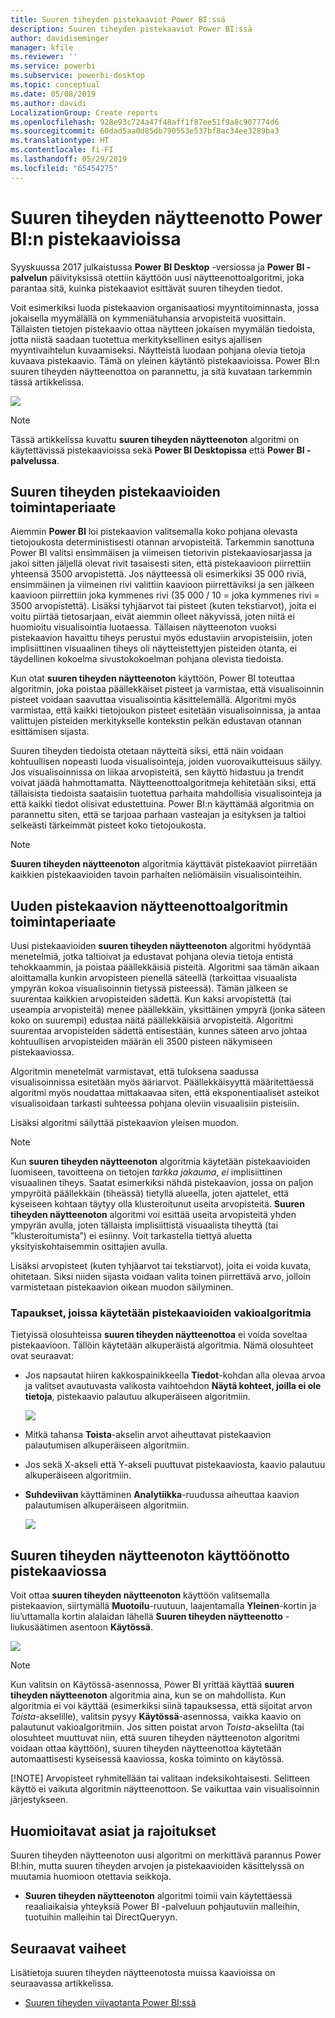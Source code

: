 ```yaml
---
title: Suuren tiheyden pistekaaviot Power BI:ssä
description: Suuren tiheyden pistekaaviot Power BI:ssä
author: davidiseminger
manager: kfile
ms.reviewer: ''
ms.service: powerbi
ms.subservice: powerbi-desktop
ms.topic: conceptual
ms.date: 05/08/2019
ms.author: davidi
LocalizationGroup: Create reports
ms.openlocfilehash: 928e93c724a47f48aff1f87ee51f9a8c907774d6
ms.sourcegitcommit: 60dad5aa0d85db790553e537bf8ac34ee3289ba3
ms.translationtype: HT
ms.contentlocale: fi-FI
ms.lasthandoff: 05/29/2019
ms.locfileid: "65454275"
---
```

# <a name="high-density-sampling-in-power-bi-scatter-charts"></a>Suuren tiheyden näytteenotto Power BI:n pistekaavioissa
Syyskuussa 2017 julkaistussa **Power BI Desktop** -versiossa ja **Power BI -palvelun** päivityksissä otettiin käyttöön uusi näytteenottoalgoritmi, joka parantaa sitä, kuinka pistekaaviot esittävät suuren tiheyden tiedot.

Voit esimerkiksi luoda pistekaavion organisaatiosi myyntitoiminnasta, jossa jokaisella myymälällä on kymmeniätuhansia arvopisteitä vuosittain. Tällaisten tietojen pistekaavio ottaa näytteen jokaisen myymälän tiedoista, jotta niistä saadaan tuotettua merkityksellinen esitys ajallisen myyntivaihtelun kuvaamiseksi. Näytteistä luodaan pohjana olevia tietoja kuvaava pistekaavio. Tämä on yleinen käytäntö pistekaavioissa. Power BI:n suuren tiheyden näytteenottoa on parannettu, ja sitä kuvataan tarkemmin tässä artikkelissa.

![](media/desktop-high-density-scatter-charts/high-density-scatter-charts_01.png)

> [!NOTE]
> Tässä artikkelissa kuvattu **suuren tiheyden näytteenoton** algoritmi on käytettävissä pistekaavioissa sekä **Power BI Desktopissa** että **Power BI -palvelussa**.
> 
> 

## <a name="how-high-density-scatter-charts-work"></a>Suuren tiheyden pistekaavioiden toimintaperiaate
Aiemmin **Power BI** loi pistekaavion valitsemalla koko pohjana olevasta tietojoukosta deterministisesti otannan arvopisteitä. Tarkemmin sanottuna Power BI valitsi ensimmäisen ja viimeisen tietorivin pistekaaviosarjassa ja jakoi sitten jäljellä olevat rivit tasaisesti siten, että pistekaavioon piirrettiin yhteensä 3500 arvopistettä. Jos näytteessä oli esimerkiksi 35 000 riviä, ensimmäinen ja viimeinen rivi valittiin kaavioon piirrettäviksi ja sen jälkeen kaavioon piirrettiin joka kymmenes rivi (35 000 / 10 = joka kymmenes rivi = 3500 arvopistettä). Lisäksi tyhjäarvot tai pisteet (kuten tekstiarvot), joita ei voitu piirtää tietosarjaan, eivät aiemmin olleet näkyvissä, joten niitä ei huomioitu visualisointia luotaessa. Tällaisen näytteenoton vuoksi pistekaavion havaittu tiheys perustui myös edustaviin arvopisteisiin, joten implisiittinen visuaalinen tiheys oli näytteistettyjen pisteiden otanta, ei täydellinen kokoelma sivustokokoelman pohjana olevista tiedoista.

Kun otat **suuren tiheyden näytteenoton** käyttöön, Power BI toteuttaa algoritmin, joka poistaa päällekkäiset pisteet ja varmistaa, että visualisoinnin pisteet voidaan saavuttaa visualisointia käsittelemällä. Algoritmi myös varmistaa, että kaikki tietojoukon pisteet esitetään visualisoinnissa, ja antaa valittujen pisteiden merkitykselle kontekstin pelkän edustavan otannan esittämisen sijasta.

Suuren tiheyden tiedoista otetaan näytteitä siksi, että näin voidaan kohtuullisen nopeasti luoda visualisointeja, joiden vuorovaikutteisuus säilyy. Jos visualisoinnissa on liikaa arvopisteitä, sen käyttö hidastuu ja trendit voivat jäädä hahmottamatta. Näytteenottoalgoritmeja kehitetään siksi, että tällaisista tiedoista saataisiin tuotettua parhaita mahdollisia visualisointeja ja että kaikki tiedot olisivat edustettuina. Power BI:n käyttämää algoritmia on parannettu siten, että se tarjoaa parhaan vasteajan ja esityksen ja taltioi selkeästi tärkeimmät pisteet koko tietojoukosta.

> [!NOTE]
> **Suuren tiheyden näytteenoton** algoritmia käyttävät pistekaaviot piirretään kaikkien pistekaavioiden tavoin parhaiten neliömäisiin visualisointeihin.
> 
> 

## <a name="how-the-new-scatter-chart-sampling-algorithm-works"></a>Uuden pistekaavion näytteenottoalgoritmin toimintaperiaate
Uusi pistekaavioiden **suuren tiheyden näytteenoton** algoritmi hyödyntää menetelmiä, jotka taltioivat ja edustavat pohjana olevia tietoja entistä tehokkaammin, ja poistaa päällekkäisiä pisteitä. Algoritmi saa tämän aikaan aloittamalla kunkin arvopisteen pienellä säteellä (tarkoittaa visuaalista ympyrän kokoa visualisoinnin tietyssä pisteessä). Tämän jälkeen se suurentaa kaikkien arvopisteiden sädettä. Kun kaksi arvopistettä (tai useampia arvopisteitä) menee päällekkäin, yksittäinen ympyrä (jonka säteen koko on suurempi) edustaa näitä päällekkäisiä arvopisteitä. Algoritmi suurentaa arvopisteiden sädettä entisestään, kunnes säteen arvo johtaa kohtuullisen arvopisteiden määrän eli 3500 pisteen näkymiseen pistekaaviossa.

Algoritmin menetelmät varmistavat, että tuloksena saadussa visualisoinnissa esitetään myös ääriarvot. Päällekkäisyyttä määritettäessä algoritmi myös noudattaa mittakaavaa siten, että eksponentiaaliset asteikot visualisoidaan tarkasti suhteessa pohjana oleviin visuaalisiin pisteisiin.

Lisäksi algoritmi säilyttää pistekaavion yleisen muodon.

> [!NOTE]
> Kun **suuren tiheyden näytteenoton** algoritmia käytetään pistekaavioiden luomiseen, tavoitteena on tietojen *tarkka jakauma*, *ei* implisiittinen visuaalinen tiheys. Saatat esimerkiksi nähdä pistekaavion, jossa on paljon ympyröitä päällekkäin (tiheässä) tietyllä alueella, joten ajattelet, että kyseiseen kohtaan täytyy olla klusteroitunut useita arvopisteitä. **Suuren tiheyden näytteenoton** algoritmi voi esittää useita arvopisteitä yhden ympyrän avulla, joten tällaista implisiittistä visuaalista tiheyttä (tai ”klusteroitumista”) ei esiinny. Voit tarkastella tiettyä aluetta yksityiskohtaisemmin osittajien avulla.
> 
> 

Lisäksi arvopisteet (kuten tyhjäarvot tai tekstiarvot), joita ei voida kuvata, ohitetaan. Siksi niiden sijasta voidaan valita toinen piirrettävä arvo, jolloin varmistetaan pistekaavion oikean muodon säilyminen.

### <a name="when-the-standard-algorithm-for-scatter-charts-is-used"></a>Tapaukset, joissa käytetään pistekaavioiden vakioalgoritmia
Tietyissä olosuhteissa **suuren tiheyden näytteenottoa** ei voida soveltaa pistekaavioon. Tällöin käytetään alkuperäistä algoritmia. Nämä olosuhteet ovat seuraavat:

* Jos napsautat hiiren kakkospainikkeella **Tiedot**-kohdan alla olevaa arvoa ja valitset avautuvasta valikosta vaihtoehdon **Näytä kohteet, joilla ei ole tietoja**, pistekaavio palautuu alkuperäiseen algoritmiin.
  
  ![](media/desktop-high-density-scatter-charts/high-density-scatter-charts_02.png)
* Mitkä tahansa **Toista**-akselin arvot aiheuttavat pistekaavion palautumisen alkuperäiseen algoritmiin.
* Jos sekä X-akseli että Y-akseli puuttuvat pistekaaviosta, kaavio palautuu alkuperäiseen algoritmiin.
* **Suhdeviivan** käyttäminen **Analytiikka**-ruudussa aiheuttaa kaavion palautumisen alkuperäiseen algoritmiin.
  
  ![](media/desktop-high-density-scatter-charts/high-density-scatter-charts_03.png)

## <a name="how-to-turn-on-high-density-sampling-for-a-scatter-chart"></a>Suuren tiheyden näytteenoton käyttöönotto pistekaaviossa
Voit ottaa **suuren tiheyden näytteenoton** käyttöön valitsemalla pistekaavion, siirtymällä **Muotoilu**-ruutuun, laajentamalla **Yleinen**-kortin ja liu’uttamalla kortin alalaidan lähellä **Suuren tiheyden näytteenotto** -liukusäätimen asentoon **Käytössä**.

![](media/desktop-high-density-scatter-charts/high-density-scatter-charts_04.png)

> [!NOTE]
> Kun valitsin on Käytössä-asennossa, Power BI yrittää käyttää **suuren tiheyden näytteenoton** algoritmia aina, kun se on mahdollista. Kun algoritmia ei voi käyttää (esimerkiksi siinä tapauksessa, että sijoitat arvon *Toista*-akselille), valitsin pysyy **Käytössä**-asennossa, vaikka kaavio on palautunut vakioalgoritmiin. Jos sitten poistat arvon *Toista*-akselilta (tai olosuhteet muuttuvat niin, että suuren tiheyden näytteenoton algoritmi voidaan ottaa käyttöön), suuren tiheyden näytteenottoa käytetään automaattisesti kyseisessä kaaviossa, koska toiminto on käytössä.
> 
> [!NOTE]
> Arvopisteet ryhmitellään tai valitaan indeksikohtaisesti. Selitteen käyttö ei vaikuta algoritmin näytteenottoon. Se vaikuttaa vain visualisoinnin järjestykseen.
> 
> 

## <a name="considerations-and-limitations"></a>Huomioitavat asiat ja rajoitukset
Suuren tiheyden näytteenoton uusi algoritmi on merkittävä parannus Power BI:hin, mutta suuren tiheyden arvojen ja pistekaavioiden käsittelyssä on muutamia huomioon otettavia seikkoja.

* **Suuren tiheyden näytteenoton** algoritmi toimii vain käytettäessä reaaliaikaisia yhteyksiä Power BI -palveluun pohjautuviin malleihin, tuotuihin malleihin tai DirectQueryyn.

## <a name="next-steps"></a>Seuraavat vaiheet
Lisätietoja suuren tiheyden näytteenotosta muissa kaavioissa on seuraavassa artikkelissa.

* [Suuren tiheyden viivaotanta Power BI:ssä](desktop-high-density-sampling.md)

